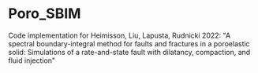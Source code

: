 # Poro_SBIM
Code implementation for Heimisson, Liu, Lapusta, Rudnicki 2022: "A spectral boundary-integral method for faults and fractures in a poroelastic solid: Simulations of a rate-and-state fault with dilatancy, compaction, and fluid injection"
